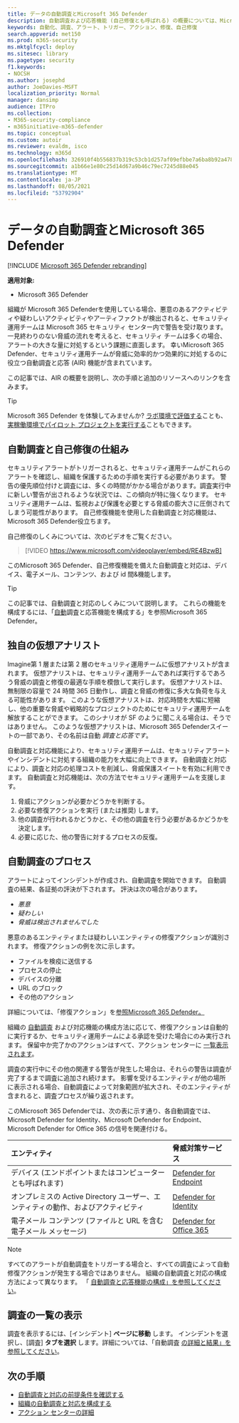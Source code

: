 ```yaml
---
title: データの自動調査とMicrosoft 365 Defender
description: 自動調査および応答機能 (自己修復とも呼ばれる) の概要については、Microsoft 365 Defender
keywords: 自動化、調査、アラート、トリガー、アクション、修復、自己修復
search.appverid: met150
ms.prod: m365-security
ms.mktglfcycl: deploy
ms.sitesec: library
ms.pagetype: security
f1.keywords:
- NOCSH
ms.author: josephd
author: JoeDavies-MSFT
localization_priority: Normal
manager: dansimp
audience: ITPro
ms.collection:
- M365-security-compliance
- m365initiative-m365-defender
ms.topic: conceptual
ms.custom: autoir
ms.reviewer: evaldm, isco
ms.technology: m365d
ms.openlocfilehash: 326910f4b556837b319c53cb1d257af09efbbe7a6ba8b92a4784d38a50b43fbe
ms.sourcegitcommit: a1b66e1e80c25d14d67a9b46c79ec7245d88e045
ms.translationtype: MT
ms.contentlocale: ja-JP
ms.lasthandoff: 08/05/2021
ms.locfileid: "53792904"
---
```

# <a name="automated-investigation-and-response-in-microsoft-365-defender"></a>データの自動調査とMicrosoft 365 Defender

[!INCLUDE [Microsoft 365 Defender rebranding](../includes/microsoft-defender.md)]

**適用対象:**
- Microsoft 365 Defender

組織が Microsoft 365 Defender[](microsoft-365-defender.md)を使用している場合、悪意のあるアクティビティや疑わしいアクティビティやアーティファクトが検出されると、セキュリティ運用チームは Microsoft 365 セキュリティ センター内で警告を受け取ります。 一見終わりのない脅威の流れを考えると、セキュリティ チームは多くの場合、アラートの大きな量に対処するという課題に直面します。 幸いMicrosoft 365 Defender、セキュリティ運用チームが脅威に効率的かつ効果的に対処するのに役立つ自動調査と応答 (AIR) 機能が含まれています。

この記事では、AIR の概要を説明し、次の手順と追加のリソースへのリンクを含みます。

> [!TIP]
> Microsoft 365 Defender を体験してみませんか? [ラボ環境で評価する](m365d-evaluation.md?ocid=cx-docs-MTPtriallab)ことも、[実稼働環境でパイロット プロジェクトを実行する](m365d-pilot.md?ocid=cx-evalpilot)こともできます。

## <a name="how-automated-investigation-and-self-healing-works"></a>自動調査と自己修復の仕組み

セキュリティアラートがトリガーされると、セキュリティ運用チームがこれらのアラートを確認し、組織を保護するための手順を実行する必要があります。 警告の優先順位付けと調査には、多くの時間がかかる場合があります。調査実行中に新しい警告が出されるような状況では、この傾向が特に強くなります。 セキュリティ運用チームは、監視および保護を必要とする脅威の膨大さに圧倒されてしまう可能性があります。 自己修復機能を使用した自動調査と対応機能は、Microsoft 365 Defender役立ちます。

自己修復のしくみについては、次のビデオをご覧ください。 <p>

> [!VIDEO https://www.microsoft.com/videoplayer/embed/RE4BzwB]

このMicrosoft 365 Defender、自己修復機能を備えた自動調査と対応は、デバイス、電子メール、コンテンツ、および id 間&機能します。
 
> [!TIP]
> この記事では、自動調査と対応のしくみについて説明します。 これらの機能を構成するには、「[自動](m365d-configure-auto-investigation-response.md)調査と応答機能を構成する」を参照Microsoft 365 Defender。

## <a name="your-own-virtual-analyst"></a>独自の仮想アナリスト

Imagine第 1 層または第 2 層のセキュリティ運用チームに仮想アナリストが含まれます。 仮想アナリストは、セキュリティ運用チームであれば実行するであろう脅威の調査と修復の最適な手順を模倣して実行します。 仮想アナリストは、無制限の容量で 24 時間 365 日動作し、調査と脅威の修復に多大な負荷を与える可能性があります。 このような仮想アナリストは、対応時間を大幅に短縮し、他の重要な脅威や戦略的なプロジェクトのためにセキュリティ運用チームを解放することができます。 このシナリオが SF のように聞こえる場合は、そうではありません。 このような仮想アナリストは、Microsoft 365 Defenderスイートの一部であり、その名前は自動 *調査と応答です*。

自動調査と対応機能により、セキュリティ運用チームは、セキュリティアラートやインシデントに対処する組織の能力を大幅に向上できます。 自動調査と対応により、調査と対応の処理コストを削減し、脅威保護スイートを有効に利用できます。 自動調査と対応機能は、次の方法でセキュリティ運用チームを支援します。

1. 脅威にアクションが必要かどうかを判断する。
2. 必要な修復アクションを実行 (または推奨) します。
3. 他の調査が行われるかどうかと、その他の調査を行う必要があるかどうかを決定します。
4. 必要に応じた、他の警告に対するプロセスの反復。

## <a name="the-automated-investigation-process"></a>自動調査のプロセス

アラートによってインシデントが作成され、自動調査を開始できます。 自動調査の結果、各証拠の評決が下されます。 評決は次の場合があります。
- *悪意*
- *疑わしい* 
- *脅威は検出されませんでした* 

悪意のあるエンティティまたは疑わしいエンティティの修復アクションが識別されます。 修復アクションの例を次に示します。

- ファイルを検疫に送信する
- プロセスの停止
- デバイスの分離
- URL のブロック 
- その他のアクション

詳細については、「修復アクション」を[参照Microsoft 365 Defender。](m365d-remediation-actions.md)

組織の [自動調査](m365d-configure-auto-investigation-response.md) および対応機能の構成方法に応じて、修復アクションは自動的に実行するか、セキュリティ運用チームによる承認を受けた場合にのみ実行されます。 保留中か完了かのアクションはすべて、アクション センターに [一覧表示されます](m365d-action-center.md)。

調査の実行中にその他の関連する警告が発生した場合は、それらの警告は調査が完了するまで調査に追加され続けます。 影響を受けるエンティティが他の場所に表示される場合、自動調査によって対象範囲が拡大され、そのエンティティが含まれると、調査プロセスが繰り返されます。 

このMicrosoft 365 Defenderでは、次の表に示す通り、各自動調査では、Microsoft Defender for Identity、Microsoft Defender for Endpoint、Microsoft Defender for Office 365 の信号を関連付ける。 

|エンティティ |脅威対策サービス  |
|:---------|:---------|
|デバイス (エンドポイントまたはコンピューターとも呼ばれます) |[Defender for Endpoint](../defender-endpoint/automated-investigations.md) |      
|オンプレミスの Active Directory ユーザー、エンティティの動作、およびアクティビティ     |[Defender for Identity](/azure-advanced-threat-protection/what-is-atp) |      
|電子メール コンテンツ (ファイルと URL を含む電子メール メッセージ)     |[Defender for Office 365](../office-365-security/defender-for-office-365.md) |

> [!NOTE]
> すべてのアラートが自動調査をトリガーする場合と、すべての調査によって自動修復アクションが発生する場合ではありません。 組織の自動調査と対応の構成方法によって異なります。 「 [自動調査と応答機能の構成」を参照してください](m365d-configure-auto-investigation-response.md)。

## <a name="viewing-a-list-of-investigations"></a>調査の一覧の表示

調査を表示するには、[インシデント] **ページに移動** します。 インシデントを選択し、[調査] **タブを選択** します。詳細については、「自動調査 [の詳細と結果」を参照してください](m365d-autoir-results.md)。


## <a name="next-steps"></a>次の手順

- [自動調査と対応の前提条件を確認する](m365d-configure-auto-investigation-response.md#prerequisites-for-automated-investigation-and-response-in-microsoft-365-defender)
- [組織の自動調査と対応を構成する](m365d-configure-auto-investigation-response.md)
- [アクション センターの詳細](m365d-action-center.md)
